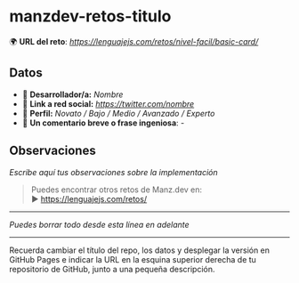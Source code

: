 # manzdev-retos-titulo

🌍 **URL del reto**: *https://lenguajejs.com/retos/nivel-facil/basic-card/*

## Datos

- 🦄 **Desarrollador/a:** *Nombre*
- 🐇 **Link a red social:** *https://twitter.com/nombre*
- 🦾 **Perfil:** *Novato / Bajo / Medio / Avanzado / Experto*
- 💬 **Un comentario breve o frase ingeniosa**: *-*

## Observaciones

*Escribe aquí tus observaciones sobre la implementación*

> Puedes encontrar otros retos de Manz.dev en: <br>▶ https://lenguajejs.com/retos/

---
*Puedes borrar todo desde esta línea en adelante*

---

Recuerda cambiar el título del repo, los datos y desplegar la versión en GitHub Pages e indicar la URL en la esquina superior derecha de tu repositorio de GitHub, junto a una pequeña descripción.
